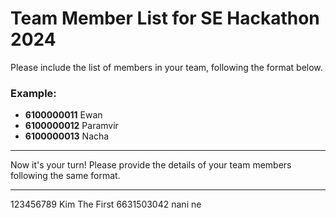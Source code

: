 # Team Member List for SE Hackathon 2024

Please include the list of members in your team, following the format below.

### Example:

- **6100000011** Ewan
- **6100000012** Paramvir
- **6100000013** Nacha

---

Now it's your turn! Please provide the details of your team members following the same format.

---

123456789 Kim The First
6631503042 nani ne